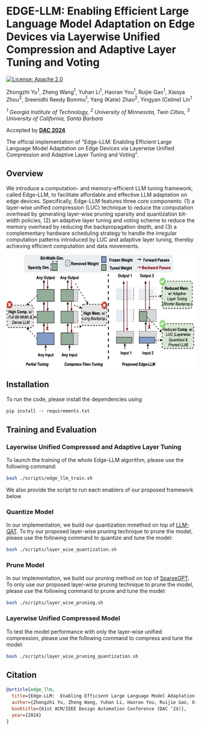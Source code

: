 # EDGE-LLM: Enabling Efficient Large Language Model Adaptation on Edge Devices via Layerwise Unified Compression and Adaptive Layer Tuning and Voting

[![License: Apache 2.0](https://img.shields.io/badge/License-Apache%202.0-green)](https://opensource.org/licenses/Apache-2.0)

Zhongzhi Yu<sup>1</sup>, Zheng Wang<sup>1</sup>, Yuhan Li<sup>1</sup>, Haoran You<sup>1</sup>, Ruijie Gao<sup>1</sup>, Xiaoya Zhou<sup>3</sup>, Sreenidhi Reedy Bommu<sup>1</sup>, Yang (Katie) Zhao<sup>2</sup>, Yingyan (Celine) Lin<sup>1</sup>

*<sup>1</sup> Georgia Institute of Technology, *<sup>2</sup> University of Minnesota, Twin Cities*, *<sup>3</sup> University of California, Santa Barbara**

Accepted by **[DAC 2024](https://61dac.conference-program.com/)**

The official implementation of "Edge-LLM:  Enabling Efficient Large Language Model Adaptation on Edge Devices via Layerwise Unified Compression and Adaptive Layer Tuning and Voting".



## Overview
We introduce a computation- and memory-efficient LLM tuning framework, called Edge-LLM, to facilitate affordable and effective LLM adaptation on edge devices. Specifically, Edge-LLM features three core components: (1) a layer-wise unified compression (LUC) technique to reduce the computation overhead by generating layer-wise pruning sparsity and quantization bit-width policies, (2) an adaptive layer tuning and voting scheme to reduce the memory overhead by reducing the backpropagation depth, and (3) a complementary hardware scheduling strategy to handle the irregular computation patterns introduced by LUC and adaptive layer tuning, thereby achieving efficient computation and data movements. 

  <img src="images/Edge-LLM-overview.png" height="300">


## Installation
To run the code, please install the dependencies using 

``` bash
pip install -r requirements.txt 
```

## Training and Evaluation

### Layerwise Unified Compressed and Adaptive Layer Tuning
To launch the training of the whole Edge-LLM algorithm, please use the following command: 

``` bash
bash ./scripts/edge_llm_train.sh
```

We also provide the script to run each enablers of our proposed framework below 

### Quantize Model
In our implementation, we build our quantization mmethod on top of [LLM-QAT](https://github.com/facebookresearch/LLM-QAT). To try our proposed layer-wise pruning technique to prune the model, please use the following command to quantize and tune the model: 

``` bash
bash ./scripts/layer_wise_quantization.sh
```

### Prune Model
In our implementation, we build our pruning method on top of  [SparseGPT](https://github.com/IST-DASLab/sparsegpt). To only use our proposed layer-wise pruning technique to prune the model, please use the following command to prune and tune the model: 

``` bash
bash ./scripts/layer_wise_pruning.sh
```

### Layerwise Unified Compressed Model
To test the model performance with only the layer-wise unified compression, please use the following command to compress and tune the model: 

``` bash
bash ./scripts/layer_wise_pruning_quantization.sh
```


## Citation
```bibtex
@article{edge_llm,
  title={Edge-LLM:  Enabling Efficient Large Language Model Adaptation on Edge Devices via Layerwise Unified Compression and Adaptive Layer Tuning & Voting},
  author={Zhongzhi Yu, Zheng Wang, Yuhan Li, Haoran You, Ruijie Gao, Xiaoya Zhou, Sreenidhi Reedy Bommu, Yang (Katie) Zhao, Yingyan (Celine) Lin},
  booktitle={61st ACM/IEEE Design Automation Conference (DAC ’24)},
  year={2024}
}
```
